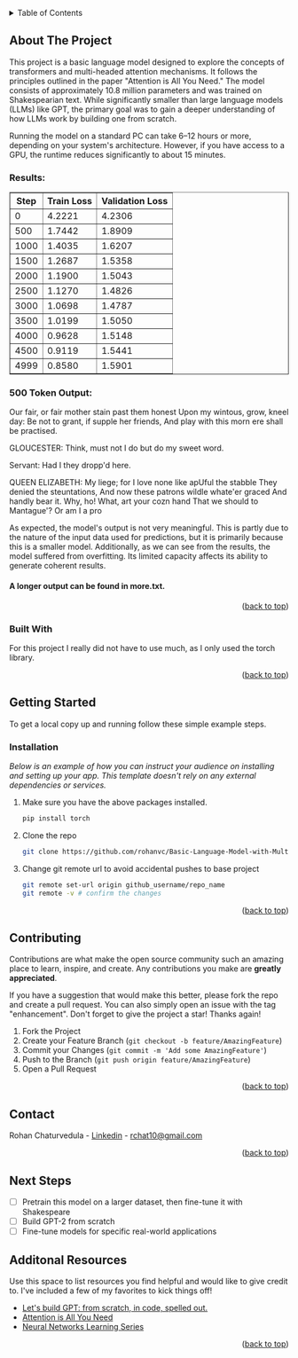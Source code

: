<!-- Improved compatibility of back to top link: See: https://github.com/othneildrew/Best-README-Template/pull/73 -->
<a id="readme-top"></a>
<!--

<!-- TABLE OF CONTENTS -->
<details>
  <summary>Table of Contents</summary>
  <ol>
    <li>
      <a href="#about-the-project">About The Project</a>
      <ul>
        <li><a href="#built-with">Built With</a></li>
      </ul>
    </li>
    <li>
      <a href="#getting-started">Getting Started</a>
      <ul>
        <li><a href="#installation">Installation</a></li>
      </ul>
    </li>
    <li><a href="#Contributing">Contributing</a></li>
    <li><a href="#Contact">Contact</a></li>
    <li><a href="#next-steps">Next Steps</a></li>
    <li><a href="#Additional Resources">Additional Resources</a></li>
  </ol>
</details>



<!-- ABOUT THE PROJECT -->
## About The Project


This project is a basic language model designed to explore the concepts of transformers and multi-headed attention mechanisms. It follows the principles outlined in the paper "Attention is All You Need." The model consists of approximately 10.8 million parameters and was trained on Shakespearian text. While significantly smaller than large language models (LLMs) like GPT, the primary goal was to gain a deeper understanding of how LLMs work by building one from scratch.

Running the model on a standard PC can take 6–12 hours or more, depending on your system's architecture. However, if you have access to a GPU, the runtime reduces significantly to about 15 minutes.

### Results: 

<table border="1">
  <thead>
    <tr>
      <th>Step</th>
      <th>Train Loss</th>
      <th>Validation Loss</th>
    </tr>
  </thead>
  <tbody>
    <tr>
      <td>0</td>
      <td>4.2221</td>
      <td>4.2306</td>
    </tr>
    <tr>
      <td>500</td>
      <td>1.7442</td>
      <td>1.8909</td>
    </tr>
    <tr>
      <td>1000</td>
      <td>1.4035</td>
      <td>1.6207</td>
    </tr>
    <tr>
      <td>1500</td>
      <td>1.2687</td>
      <td>1.5358</td>
    </tr>
    <tr>
      <td>2000</td>
      <td>1.1900</td>
      <td>1.5043</td>
    </tr>
    <tr>
      <td>2500</td>
      <td>1.1270</td>
      <td>1.4826</td>
    </tr>
    <tr>
      <td>3000</td>
      <td>1.0698</td>
      <td>1.4787</td>
    </tr>
    <tr>
      <td>3500</td>
      <td>1.0199</td>
      <td>1.5050</td>
    </tr>
    <tr>
      <td>4000</td>
      <td>0.9628</td>
      <td>1.5148</td>
    </tr>
    <tr>
      <td>4500</td>
      <td>0.9119</td>
      <td>1.5441</td>
    </tr>
    <tr>
      <td>4999</td>
      <td>0.8580</td>
      <td>1.5901</td>
    </tr>
  </tbody>
</table>

### 500 Token Output:

Our fair, or fair mother stain past them honest Upon my wintous, grow, kneel day:
Be not to grant, if supple her friends, And play with this morn ere shall be practised.

GLOUCESTER:
Think, must not I do but do my sweet word.

Servant:
Had I they dropp'd here.

QUEEN ELIZABETH:
My liege; for I love none like apUful the stabble They denied the steuntations, And now these patrons wildle whate'er graced
And handly bear it. Why, ho! What, art your cozn hand That we should to Mantague'?
Or am I a pro

As expected, the model's output is not very meaningful. This is partly due to the nature of the input data used for predictions, but it is primarily because this is a smaller model. Additionally, as we can see from the results, the model suffered from overfitting. Its limited capacity affects its ability to generate coherent results. 

#### A longer output can be found in more.txt. 

<p align="right">(<a href="#readme-top">back to top</a>)</p>



### Built With

For this project I really did not have to use much, as I only used the torch library. 

<p align="right">(<a href="#readme-top">back to top</a>)</p>



<!-- GETTING STARTED -->
## Getting Started

To get a local copy up and running follow these simple example steps.

### Installation

_Below is an example of how you can instruct your audience on installing and setting up your app. This template doesn't rely on any external dependencies or services._

1. Make sure you have the above packages installed. 
   ```sh
   pip install torch
   ```
2. Clone the repo
   ```sh
   git clone https://github.com/rohanvc/Basic-Language-Model-with-Multi-Headed-Attention-Blocks.git
   ```
3. Change git remote url to avoid accidental pushes to base project
   ```sh
   git remote set-url origin github_username/repo_name
   git remote -v # confirm the changes
   ```

<p align="right">(<a href="#readme-top">back to top</a>)</p>



<!-- CONTRIBUTING -->
## Contributing

Contributions are what make the open source community such an amazing place to learn, inspire, and create. Any contributions you make are **greatly appreciated**.

If you have a suggestion that would make this better, please fork the repo and create a pull request. You can also simply open an issue with the tag "enhancement".
Don't forget to give the project a star! Thanks again!

1. Fork the Project
2. Create your Feature Branch (`git checkout -b feature/AmazingFeature`)
3. Commit your Changes (`git commit -m 'Add some AmazingFeature'`)
4. Push to the Branch (`git push origin feature/AmazingFeature`)
5. Open a Pull Request


<p align="right">(<a href="#readme-top">back to top</a>)</p>


<!-- CONTACT -->
## Contact

Rohan Chaturvedula - [Linkedin](https://www.linkedin.com/in/rohan-chaturvedula/) - rchat10@gmail.com


<p align="right">(<a href="#readme-top">back to top</a>)</p>

## Next Steps

- [ ] Pretrain this model on a larger dataset, then fine-tune it with Shakespeare
- [ ] Build GPT-2 from scratch
- [ ] Fine-tune models for specific real-world applications

## Additonal Resources

Use this space to list resources you find helpful and would like to give credit to. I've included a few of my favorites to kick things off!

* [Let's build GPT: from scratch, in code, spelled out.](https://www.youtube.com/watch?v=kCc8FmEb1nY)
* [Attention is All You Need](https://arxiv.org/abs/1706.03762)
* [Neural Networks Learning Series](https://www.youtube.com/watch?v=aircAruvnKk&list=PLZHQObOWTQDNU6R1_67000Dx_ZCJB-3pi)

<p align="right">(<a href="#readme-top">back to top</a>)</p>



<!-- MARKDOWN LINKS & IMAGES -->
<!-- https://www.markdownguide.org/basic-syntax/#reference-style-links -->

[linkedin-shield]: https://img.shields.io/badge/-LinkedIn-black.svg?style=for-the-badge&logo=linkedin&colorB=555
[linkedin-url]: https://linkedin.com/in/othneildrew
[product-screenshot]: images/Stock.webp
[data-splits]: images/dataSplits.png
[training-results]: images/TrainingResults.png
[validation-results]: images/ValidationResults.png
[overall-results]: images/OverallResults.png
[recursive-results]: images/RecursiveResults.png

